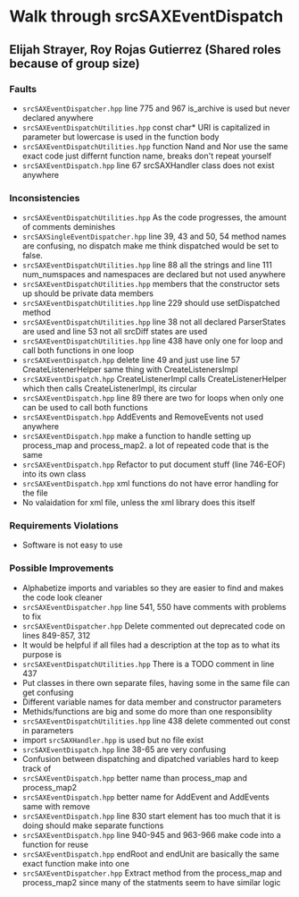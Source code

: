 # Walk through srcSAXEventDispatch
## Elijah Strayer, Roy Rojas Gutierrez (Shared roles because of group size)

### Faults
- ```srcSAXEventDispatcher.hpp``` line 775 and 967 is_archive is used but never declared anywhere
- ```srcSAXEventDispatchUtilities.hpp``` const char* URI is capitalized in parameter but lowercase is 
used in the function body
- ```srcSAXEventDispatchUtilities.hpp``` function Nand and Nor use the same exact code just differnt
function name, breaks don't repeat yourself
- ```srcSAXEventDispatch.hpp``` line 67 srcSAXHandler class does not exist anywhere

### Inconsistencies
- ```srcSAXEventDispatchUtilities.hpp``` As the code progresses, the amount of comments deminishes
- ```srcSAXSingleEventDispatcher.hpp``` line 39, 43 and 50, 54 method names are confusing, no dispatch 
 make me think dispatched would be set to false. 
- ```srcSAXEventDispatchUtilities.hpp``` line 88 all the strings and line 111 num_numspaces and namespaces
 are declared but not used anywhere
- ```srcSAXEventDispatchUtilities.hpp``` members that the constructor sets up should be private data members
- ```srcSAXEventDispatchUtilities.hpp``` line 229 should use setDispatched method
- ```srcSAXEventDispatchUtilities.hpp``` line 38 not all declared ParserStates are used and line 53 
not all srcDiff states are used
- ```srcSAXEventDispatchUtilities.hpp``` line 438 have only one for loop and call both functions in one loop
- ```srcSAXEventDispatch.hpp``` delete line 49 and just use line 57 CreateListenerHelper same thing with
CreateListenersImpl
- ```srcSAXEventDispatch.hpp``` CreateListenerImpl calls CreateListenerHelper which then calls CreateListenerImpl, its circular
- ```srcSAXEventDispatch.hpp``` line 89 there are two for loops when only one can be used to call both functions
- ```srcSAXEventDispatch.hpp``` AddEvents and RemoveEvents not used anywhere
- ```srcSAXEventDispatch.hpp``` make a function to handle setting up process_map and process_map2. a lot of repeated code
that is the same
- ```srcSAXEventDispatch.hpp``` Refactor to put document stuff (line 746-EOF) into its own class
- ```srcSAXEventDispatch.hpp``` xml functions do not have error handling for the file
- No valaidation for xml file, unless the xml library does this itself
 
### Requirements Violations
- Software is not easy to use

### Possible Improvements
- Alphabetize imports and variables so they are easier to find and makes the code look cleaner
- ```srcSAXEventDispatcher.hpp``` line 541, 550 have comments with problems to fix
- ```srcSAXEventDispatcher.hpp``` Delete commented out deprecated code on lines 849-857, 312
- It would be helpful if all files had a description at the top as to what its purpose is
- ```srcSAXEventDispatchUtilities.hpp``` There is a TODO comment in line 437
- Put classes in there own separate files, having some in the same file can get confusing
- Different variable names for data member and constructor parameters
- Methids/functions are big and some do more than one responsiblity
- ```srcSAXEventDispatchUtilities.hpp``` line 438 delete commented out const in parameters
- import ```srcSAXHandler.hpp``` is used but no file exist
- ```srcSAXEventDispatch.hpp``` line 38-65 are very confusing
- Confusion between dispatching and dipatched variables hard to keep track of
- ```srcSAXEventDispatch.hpp``` better name than process_map and process_map2
- ```srcSAXEventDispatch.hpp``` better name for AddEvent and AddEvents same with remove
- ```srcSAXEventDispatch.hpp``` line 830 start element has too much that it is doing should make separate functions
- ```srcSAXEventDispatch.hpp``` line 940-945 and 963-966 make code into a function for reuse
- ```srcSAXEventDispatch.hpp``` endRoot and endUnit are basically the same exact function make into one
- ```srcSAXEventDispatcher.hpp``` Extract method from the process_map and process_map2 since many of the statments seem to have similar logic

